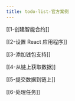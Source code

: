 ```yaml
---
title: todo-list-官方案例
---
```

[[1-创建智能合约]]

[[2-设置 React 应用程序]]

[[3-添加钱包支持]]

[[4-从链上获取数据]]

[[5-提交数据到链上]]

[[6-处理任务]]


